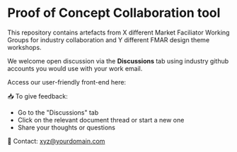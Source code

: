 # Proof of Concept Collaboration tool

This repository contains artefacts from X different Market Faciliator Working Groups for industry collaboration and Y different FMAR design theme workshops. 

We welcome open discussion via the **Discussions** tab using industry github accounts you would use with your work email.

Access our user-friendly front-end here: 



📥 To give feedback:
- Go to the "Discussions" tab
- Click on the relevant document thread or start a new one
- Share your thoughts or questions

📩 Contact: xyz@yourdomain.com
